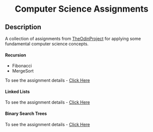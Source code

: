 <div  align=center>
	<h1>Computer Science Assignments</h1>
</div>

## Description

A collection of assignments from [TheOdinProject](https://www.theodinproject.com) for applying some fundamental computer science concepts.

#### Recursion

-   Fibonacci
-   MergeSort

To see the assignment details - [Click Here](https://www.theodinproject.com/lessons/javascript-recursion)

#### Linked Lists

To see the assignment details - [Click Here](https://www.theodinproject.com/lessons/javascript-linked-lists)

#### Binary Search Trees

To see the assignment details - [Click Here](https://www.theodinproject.com/lessons/javascript-binary-search-trees)
